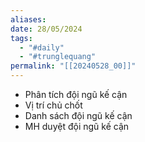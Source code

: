 ```yaml
---
aliases: 
date: 28/05/2024
tags:
  - "#daily"
  - "#trunglequang"
permalink: "[[20240528_00]]"
---
```

- Phân tích đội ngũ kế cận
-  Vị trí chủ chốt
- Danh sách đội ngũ kế cận
- MH duyệt đội ngũ kế cận

